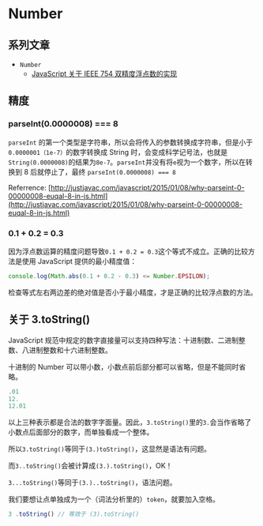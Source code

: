 # Number

## 系列文章

- `Number`
  - [JavaScript 关于 IEEE 754 双精度浮点数的实现](/front-end/js/data-structure/js-number-implementation.html)

## 精度

### parseInt(0.0000008) === 8

`parseInt` 的第一个类型是字符串，所以会将传入的参数转换成字符串，但是小于`0.0000001（1e-7）`的数字转换成 String 时，会变成科学记号法，也就是`String(0.0000008)`的结果为`8e-7`。`parseInt`并没有将`e`视为一个数字，所以在转换到 8 后就停止了，最终 `parseInt(0.0000008) === 8`

Referrence: [http://justjavac.com/javascript/2015/01/08/why-parseint-0-00000008-euqal-8-in-js.html](http://justjavac.com/javascript/2015/01/08/why-parseint-0-00000008-euqal-8-in-js.html)

### 0.1 + 0.2 = 0.3

因为浮点数运算的精度问题导致`0.1 + 0.2 = 0.3`这个等式不成立。正确的比较方法是使用 JavaScript 提供的最小精度值：

```js
console.log(Math.abs(0.1 + 0.2 - 0.3) <= Number.EPSILON);
```

检查等式左右两边差的绝对值是否小于最小精度，才是正确的比较浮点数的方法。

## 关于 3.toString()

JavaScript 规范中规定的数字直接量可以支持四种写法：十进制数、二进制整数、八进制整数和十六进制整数。

十进制的 Number 可以带小数，小数点前后部分都可以省略，但是不能同时省略。

```js
.01
12.
12.01
```

以上三种表示都是合法的数字字面量。因此，`3.toString()`里的`3.`会当作省略了小数点后面部分的数字，而单独看成一个整体。

所以`3.toString()`等同于`(3.)toString()`，这显然是语法有问题。

而`3..toString()`会被计算成`(3.).toString()`，OK！

`3...toString()`等同于`(3.)..toString()`，语法问题。

我们要想让点单独成为一个（词法分析里的）`token`，就要加入空格。

```js
3 .toString() // 等效于 (3).toString()
```
